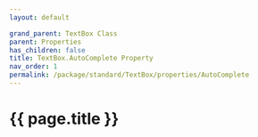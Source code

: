 ```yaml
---
layout: default

grand_parent: TextBox Class
parent: Properties
has_children: false
title: TextBox.AutoComplete Property
nav_order: 1
permalink: /package/standard/TextBox/properties/AutoComplete
---
```

# {{ page.title }}
